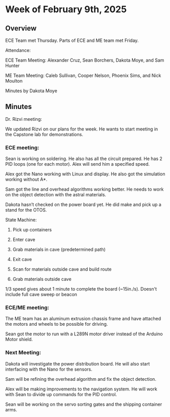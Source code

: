 # Week of February 9th, 2025 

## Overview 

ECE Team met Thursday. Parts of ECE and ME team met Friday. 

 

Attendance:  

ECE Team Meeting: Alexander Cruz, Sean Borchers, Dakota Moye, and Sam Hunter 

ME Team Meeting: Caleb Sullivan, Cooper Nelson, Phoenix Sims, and Nick Moulton 

 

Minutes by Dakota Moye 

## Minutes 

Dr. Rizvi meeting: 

We updated Rizvi on our plans for the week. He wants to start meeting in the Capstone lab for demonstrations. 

 

### ECE meeting: 

Sean is working on soldering. He also has all the circuit prepared. He has 2 PID loops (one for each motor). Alex will send him a specified speed. 

Alex got the Nano working with Linux and display. He also got the simulation working without A*. 

Sam got the line and overhead algorithms working better. He needs to work on the object detection with the astral materials. 

Dakota hasn’t checked on the power board yet. He did make and pick up a stand for the OTOS. 

 

State Machine: 

1. Pick up containers 

2. Enter cave 

3. Grab materials in cave (predetermined path) 

4. Exit cave 

5. Scan for materials outside cave and build route 

6. Grab materials outside cave 

1/3 speed gives about 1 minute to complete the board (~15in./s). Doesn't include full cave sweep or beacon 



### ECE/ME meeting: 

The ME team has an aluminum extrusion chassis frame and have attached the motors and wheels to be possible for driving. 

Sean got the motor to run with a L289N motor driver instead of the Arduino Motor shield. 

 

### Next Meeting: 

Dakota will investigate the power distribution board. He will also start interfacing with the Nano for the sensors. 

Sam will be refining the overhead algorithm and fix the object detection. 

Alex will be making improvements to the navigation system. He will work with Sean to divide up commands for the PID control. 

Sean will be working on the servo sorting gates and the shipping container arms. 
